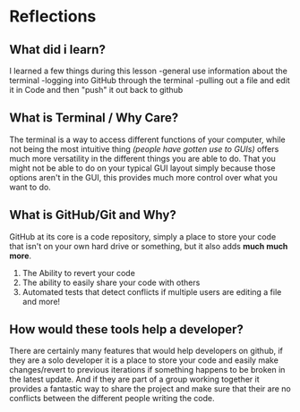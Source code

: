 # Reflections

## What did i learn?

I learned a few things during this lesson
-general use information about the terminal
-logging into GitHub through the terminal
-pulling out a file and edit it in Code and then "push" it out back to github

## What is Terminal / Why Care?  

The terminal is a way to access different functions of your computer,  while not being the most intuitive thing *(people have gotten use to GUIs)* offers much more versatility in the different things you are able to do. That you might not be able to do on your typical GUI layout simply because those options aren't in the GUI, this provides much more control over what you want to do.

## What is GitHub/Git and Why?  

GitHub at its core is a code repository, simply a place to store your code that isn't on your own hard drive or something, but it also adds **much much more**.

1. The Ability to revert your code
2. The ability to easily share your code with others
3. Automated tests that detect conflicts if multiple users are editing a file and more!

## How would these tools help a developer?  

There are certainly many features that would help developers on github, if they are a solo developer it is a place to store your code and easily make changes/revert to previous iterations if something happens to be broken in the latest update. And if they are part of a group working together it provides a fantastic way to share the project and make sure that their are no conflicts between the different people writing the code.
